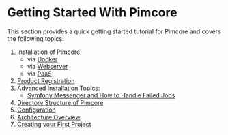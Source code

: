 # Getting Started With Pimcore

This section provides a quick getting started tutorial for Pimcore and covers the following topics: 

1. Installation of Pimcore:
   - via [Docker](../01_Getting_Started/00_Installation/00_Docker_Based_Installation.md)
   - via [Webserver](../01_Getting_Started/00_Installation/01_Webserver_Installation.md)
   - via [PaaS](https://pimcore.com/docs/platform/Paas/)
2. [Product Registration](./02_Product_Registration.md)
4. [Advanced Installation Topics](./03_Advanced_Installation_Topics/README.md):
   - [Symfony Messenger and How to Handle Failed Jobs](./03_Advanced_Installation_Topics/01_Symfony_Messenger.md)
4. [ Directory Structure of Pimcore](./04_Directory_Structure.md)
5. [Configuration](./05_Configuration.md)
6. [Architecture Overview](./06_Architecture_Overview.md)
7. [Creating your First Project](./07_Create_a_First_Project.md)
